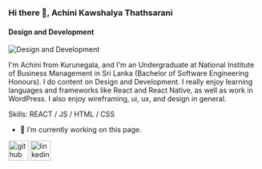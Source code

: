 ### Hi there 👋, Achini Kawshalya Thathsarani
#### Design and Development
![Design and Development]([https://arturssmirnovs.github.io/github-profile-readme-generator/images/banner.png](https://github.com/Avishkasj/Avishkasj.github.io/blob/eb8ae0ecdc0638e63cc4f958d5f1c2a3f7e8d1ef/assets/img/bg.jpg))

I'm Achini from Kurunegala, and I'm an Undergraduate at National Institute of Business Management in Sri Lanka (Bachelor of Software Engineering Honours). I do content on Design and Development. I really enjoy learning languages and frameworks like React and React Native, as well as work in WordPress. I also enjoy wireframing, ui, ux, and design in general.

Skills: REACT / JS / HTML / CSS

- 🔭 I’m currently working on this page. 

[<img src='https://cdn.jsdelivr.net/npm/simple-icons@3.0.1/icons/github.svg' alt='github' height='40'>](https://github.com/Achinit99)  [<img src='https://cdn.jsdelivr.net/npm/simple-icons@3.0.1/icons/linkedin.svg' alt='linkedin' height='40'>](https://www.linkedin.com/in/Achinit99/) 


